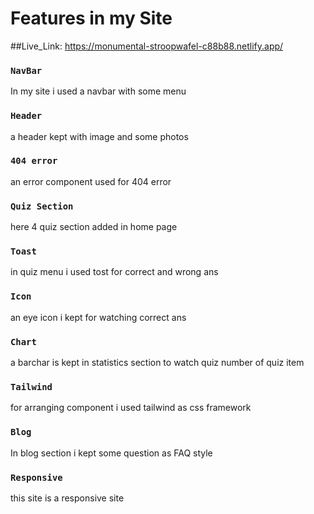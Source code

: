 # Features in my Site

##Live_Link: https://monumental-stroopwafel-c88b88.netlify.app/

### `NavBar`
In my site i used a navbar with some menu

### `Header`
a header kept with image and some photos

### `404 error`
an error component used for 404 error

### `Quiz Section`
here 4 quiz section added in home page

### `Toast`
in quiz menu i used tost for correct and wrong ans

### `Icon`
an eye icon i kept for watching correct ans

### `Chart`
a barchar is kept in statistics section to watch quiz number of quiz item

### `Tailwind`
for arranging component i used tailwind as css framework 

### `Blog`
In blog section i kept some question as FAQ style

### `Responsive`
this site is a responsive site

